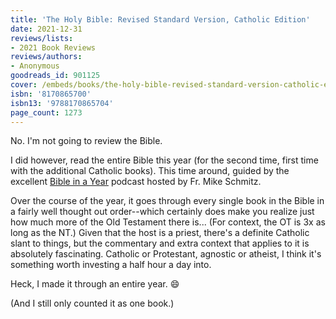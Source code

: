 ```yaml
---
title: 'The Holy Bible: Revised Standard Version, Catholic Edition'
date: 2021-12-31
reviews/lists:
- 2021 Book Reviews
reviews/authors:
- Anonymous
goodreads_id: 901125
cover: /embeds/books/the-holy-bible-revised-standard-version-catholic-edition.jpg
isbn: '8170865700'
isbn13: '9788170865704'
page_count: 1273
---
```

No. I'm not going to review the Bible. 

I did however, read the entire Bible this year (for the second time, first time with the additional Catholic books). This time around, guided by the excellent [Bible in a Year](https://podcasts.apple.com/us/podcast/the-bible-in-a-year-with-fr-mike-schmitz/id1539568321) podcast hosted by Fr. Mike Schmitz. 

Over the course of the year, it goes through every single book in the Bible in a fairly well thought out order--which certainly does make you realize just how much more of the Old Testament there is... (For context, the OT is 3x as long as the NT.) Given that the host is a priest, there's a definite Catholic slant to things, but the commentary and extra context that applies to it is absolutely fascinating. Catholic or Protestant, agnostic or atheist, I think it's something worth investing a half hour a day into. 

Heck, I made it through an entire year. :smile:

(And I still only counted it as one book.)